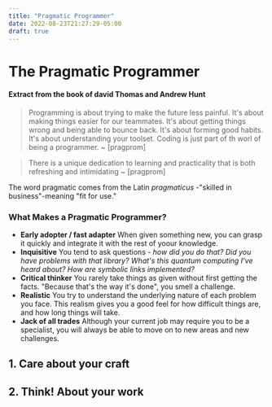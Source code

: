 ```yaml
---
title: "Pragmatic Programmer"
date: 2022-08-23T21:27:29-05:00
draft: true
---
```


# The Pragmatic Programmer 
#### Extract from the book of david Thomas and Andrew Hunt

> Programming is about trying to make the future less painful. It's about making things easier for our teammates. It's about getting things wrong and being able to bounce back. It's about forming good habits. It's about understanding your toolset. Coding is just part of th worl of being a programmer.
> ~ [pragprom]


>There is a unique dedication to learning and practicality that is both refreshing and intimidating 
>~ [pragprom]


The word pragmatic comes from the Latin *pragmaticus* -"skilled in business"-meaning "fit for use."

### What Makes a Pragmatic Programmer?
- **Early adopter / fast adapter**
When given something new, you can grasp it quickly and integrate it with the rest of yoour knowledge.
- **Inquisitive**
You tend to ask questions - *how did you do that? Did you have problems with that library? What's this quantum computing I've heard about? How are symbolic links implemented?*
- **Critical thinker**
You rarely take things as given without first getting the facts. "Because that's the way it's done", you smell a challenge.
- **Realistic**
You try to understand the underlying nature of each problem you face. This realism gives you a good feel for how difficult things are, and how long things will take.
- **Jack of all trades**
Although your current job may require you to be a specialist, you will always be able to move on to new areas and new challenges.

## 1. Care about your craft
## 2. Think! About your work

